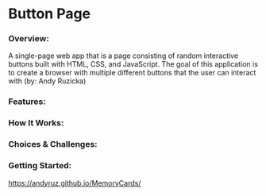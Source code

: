 # Button Page

### Overview:
A single-page web app that is a page consisting of random interactive buttons built with HTML, CSS, and JavaScript. The goal of this application is to create a browser with multiple different buttons that the user can interact with (by: Andy Ruzicka)

### Features:


### How It Works:


### Choices & Challenges:


### Getting Started:
https://andyruz.github.io/MemoryCards/
